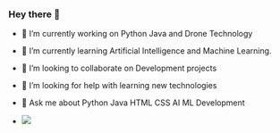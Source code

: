 ### Hey there 👋

- 🔭 I’m currently working on Python Java and Drone Technology
- 🌱 I’m currently learning Artificial Intelligence and Machine Learning.
- 👯 I’m looking to collaborate on Development projects
- 🤔 I’m looking for help with learning new technologies
- 💬 Ask me about Python Java HTML CSS AI ML Development

- <img src="https://github-readme-stats.vercel.app/api?username=shreyaannshh&&show_icons=true&title_color=ffffff&icon_color=bb2acf&text_color=daf7dc&bg_color=191915">
